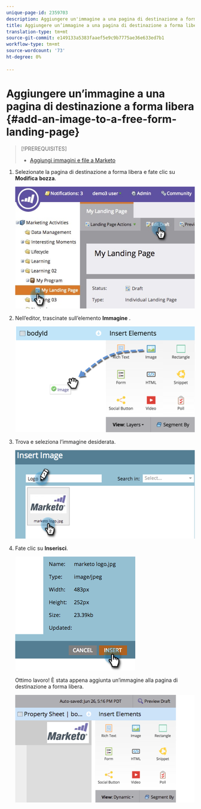 ```yaml
---
unique-page-id: 2359703
description: Aggiungere un'immagine a una pagina di destinazione a forma libera - Marketo Docs - Documentazione prodotto
title: Aggiungere un’immagine a una pagina di destinazione a forma libera
translation-type: tm+mt
source-git-commit: e149133a5383faaef5e9c9b7775ae36e633ed7b1
workflow-type: tm+mt
source-wordcount: '73'
ht-degree: 0%

---
```



# Aggiungere un’immagine a una pagina di destinazione a forma libera {#add-an-image-to-a-free-form-landing-page}

>[!PREREQUISITES]
>
>* [Aggiungi immagini e file a Marketo](../../../../product-docs/demand-generation/images-and-files/add-images-and-files-to-marketo.md)

>



1. Selezionate la pagina di destinazione a forma libera e fate clic su **Modifica** **bozza**.

   ![](assets/landingpageeditdraft.jpg)

1. Nell’editor, trascinate sull’elemento **Immagine** .

   ![](assets/image2015-5-21-15-3a38-3a58.png)

1. Trova e seleziona l’immagine desiderata.

   ![](assets/image2014-9-16-14-3a35-3a59.png)

1. Fate clic su **Inserisci**.

   ![](assets/image2014-9-16-15-3a3-3a48.png)

   Ottimo lavoro! È stata appena aggiunta un’immagine alla pagina di destinazione a forma libera.

   ![](assets/image2015-5-21-15-3a40-3a11.png)

